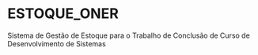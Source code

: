 # ESTOQUE_ONER
Sistema de Gestão de Estoque para o Trabalho de Conclusão de Curso de Desenvolvimento de Sistemas
